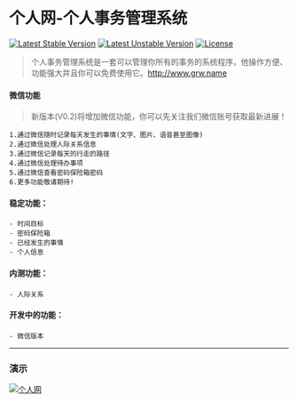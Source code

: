 个人网-个人事务管理系统
===
[![Latest Stable Version](https://poser.pugx.org/wufeifei/grw/v/stable.svg)](https://packagist.org/packages/wufeifei/grw)
[![Latest Unstable Version](https://poser.pugx.org/wufeifei/grw/v/unstable.svg)](https://packagist.org/packages/wufeifei/grw)
[![License](https://poser.pugx.org/wufeifei/grw/license.svg)](https://packagist.org/packages/wufeifei/grw)

> 个人事务管理系统是一套可以管理你所有的事务的系统程序，他操作方便、功能强大并且你可以免费使用它。http://www.grw.name

#### 微信功能

> 新版本(V0.2)将增加微信功能，你可以先关注我们微信账号获取最新进展！

```
1.通过微信随时记录每天发生的事情(文字、图片、语音甚至图像)
2.通过微信处理人际关系信息
3.通过微信记录每天的行走的路径
4.通过微信处理待办事项
5.通过微信查看密码保险箱密码
6.更多功能敬请期待!
```

#### 稳定功能：
```
- 时间目标
- 密码保险箱
- 已经发生的事情
- 个人信息
```

#### 内测功能：
```
- 人际关系
```

#### 开发中的功能：
```
- 微信版本
```

---

### 演示

[![个人网](http://www.grw.name/assets/img/splash_app.png)](http://www.grw.name)
